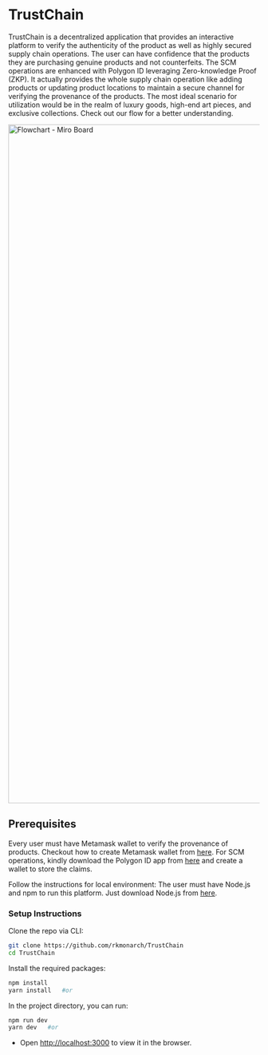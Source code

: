 # TrustChain
TrustChain is a decentralized application that provides an interactive platform to verify the authenticity of the product as well as highly secured supply chain operations. The user can have confidence that the products they are purchasing genuine products and not counterfeits. The SCM operations are enhanced with Polygon ID leveraging Zero-knowledge Proof (ZKP). It actually provides the whole supply chain operation like adding products or updating product locations to maintain a secure channel for verifying the provenance of the products. The most ideal scenario for utilization would be in the realm of luxury goods, high-end art pieces, and exclusive collections. Check out our flow for a better understanding.

[<img width="1360" alt="Flowchart - Miro Board" src="https://user-images.githubusercontent.com/79443588/212469639-2e6f063b-3244-456d-85ae-de71b7c7b0bb.png">](https://miro.com/app/board/uXjVP0py33I=/?share_link_id=459305515488)

## Prerequisites

Every user must have Metamask wallet to verify the provenance of products. Checkout how to create Metamask wallet from [here](https://polygon.technology/blog/getting-started-with-metamask-on-polygon). For SCM operations, kindly download the Polygon ID app from [here](https://support.polygon.technology/support/solutions/articles/82000889068-how-to-set-up-polygon-id-and-connect-) and create a wallet to store the claims. 

Follow the instructions for local environment: The user must have Node.js and npm to run this platform. Just download Node.js from [here](https://nodejs.org/en/download/).

### Setup Instructions

Clone the repo via CLI:
```sh
git clone https://github.com/rkmonarch/TrustChain
cd TrustChain
```

Install the required packages:
```sh
npm install 
yarn install   #or
```

In the project directory, you can run:
```sh
npm run dev
yarn dev   #or
```

- Open [http://localhost:3000](http://localhost:3000) to view it in the browser.

